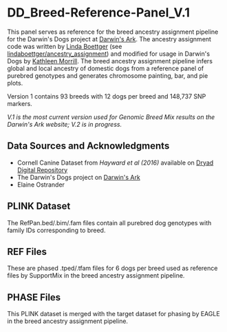 # DD_Breed-Reference-Panel_V.1
This panel serves as reference for the breed ancestry assignment pipeline for the Darwin's Dogs project at [Darwin's Ark](https://github.com/DarwinsArk). The ancestry assignment code was written by [Linda Boettger](https://github.com/lindaboettger) (see [lindaboettger/ancestry_assignment](https://github.com/lindaboettger/ancestry_assignment)) and modified for usage in Darwin's Dogs by [Kathleen Morrill](https://github.com/tabbzi). The breed ancestry assignment pipeline infers global and local ancestry of domestic dogs from a reference panel of purebred genotypes and generates chromosome painting, bar, and pie plots.

Version 1 contains 93 breeds with 12 dogs per breed and 148,737 SNP markers.

_V.1 is the most current version used for Genomic Breed Mix results on the Darwin's Ark website; V.2 is in progress._

## Data Sources and Acknowledgments

- Cornell Canine Dataset from _Hayward et al (2016)_ available on [Dryad Digital Repository](https://doi.org/10.5061/dryad.266k4)
- The Darwin's Dogs project on [Darwin's Ark](https://darwinsark.org/)
- Elaine Ostrander

## PLINK Dataset

The RefPan.bed/.bim/.fam files contain all purebred dog genotypes with family IDs corresponding to breed.

## REF Files

These are phased .tped/.tfam files for 6 dogs per breed used as reference files by SupportMix in the breed ancestry assignment pipeline.

## PHASE Files

This PLINK dataset is merged with the target dataset for phasing by EAGLE in the breed ancestry assignment pipeline.
